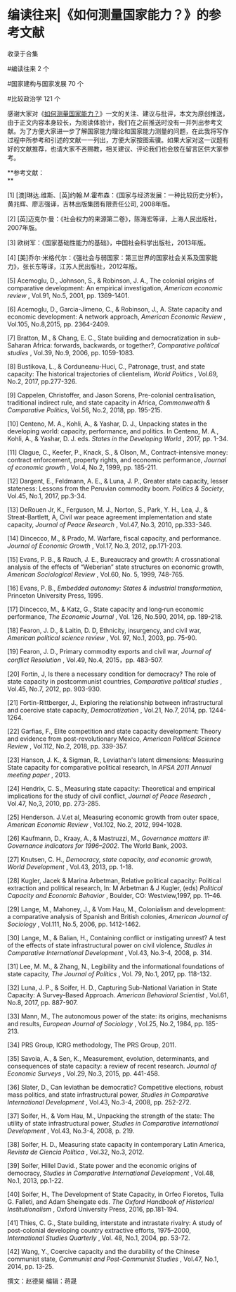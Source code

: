 # 编读往来|《如何测量国家能力？》的参考文献


收录于合集

#编读往来 2 个

#国家建构与国家发展 70 个

#比较政治学 121 个

感谢大家对《[如何测量国家能力？](http://mp.weixin.qq.com/s?__biz=MzI5ODY0MTQ1OA==&mid=2247489485&idx=1&sn=72cc0c938a0ba41c26aec76ee2b28a88&chksm=eca3e690dbd46f860f6ccd34857dd8756ee95e609329a8a2c31a400fb864de74a73b1287afef&scene=21#wechat_redirect)》一文的关注、建议与批评，本文为原创推送，由于正文内容本身较长，为阅读体验计，我们在之前推送时没有一并列出参考文献。为了方便大家进一步了解国家能力理论和国家能力测量的问题，在此我将写作过程中所参考和引述的文献一一列出，方便大家按图索骥。如果大家对这一议题有好的文献推荐，也请大家不吝赐教，相关建议、评论我们也会放在留言区供大家参考。

 **参考文献：  
**

[1] [澳]琳达.维斯、[英]约翰.M.霍布森：《国家与经济发展：一种比较历史分析》，黄兆辉、廖志强译，吉林出版集团有限责任公司, 2008年版。

[2] [英]迈克尔·曼：《社会权力的来源第二卷》，陈海宏等译，上海人民出版社，2007年版。

[3] 欧树军：《国家基础性能力的基础》，中国社会科学出版社，2013年版。

[4] [美]乔尔·米格代尔：《强社会与弱国家：第三世界的国家社会关系及国家能力》，张长东等译，江苏人民出版社，2012年版。

[5] Acemoglu, D., Johnson, S., & Robinson, J. A., The colonial origins of
comparative development: An empirical investigation, _American economic
review_ , Vol.91, No.5, 2001, pp. 1369-1401.

[6] Acemoglu, D., Garcia-Jimeno, C., & Robinson, J., A. State capacity and
economic development: A network approach, _American Economic Review_ ,
Vol.105, No.8,2015, pp. 2364-2409.

[7] Bratton, M., & Chang, E. C., State building and democratization in sub-
Saharan Africa: forwards, backwards, or together?, _Comparative political
studies_ , Vol.39, No.9, 2006, pp. 1059-1083.

[8] Bustikova, L., & Corduneanu-Huci, C., Patronage, trust, and state
capacity: The historical trajectories of clientelism, _World Politics_ ,
Vol.69, No.2, 2017, pp.277-326.

[9] Cappelen, Christoffer, and Jason Sorens, Pre-colonial centralisation,
traditional indirect rule, and state capacity in Africa, _Commonwealth &
Comparative Politics_, Vol.56, No.2, 2018, pp. 195-215.

[10] Centeno, M. A., Kohli, A., & Yashar, D. J., Unpacking states in the
developing world: capacity, performance, and politics. In Centeno, M. A.,
Kohli, A., & Yashar, D. J. eds. _States in the Developing World_ , 2017, pp.
1-34.

[11] Clague, C., Keefer, P., Knack, S., & Olson, M., Contract-intensive money:
contract enforcement, property rights, and economic performance, _Journal of
economic growth_ , Vol.4, No.2, 1999, pp. 185-211.

[12] Dargent, E., Feldmann, A. E., & Luna, J. P., Greater state capacity,
lesser stateness: Lessons from the Peruvian commodity boom. _Politics &
Society_, Vol.45, No.1, 2017, pp.3-34.

[13] DeRouen Jr, K., Ferguson, M. J., Norton, S., Park, Y. H., Lea, J., &
Streat-Bartlett, A, Civil war peace agreement implementation and state
capacity, _Journal of Peace Research_ , Vol.47, No.3, 2010, pp.333-346.

[14] Dincecco, M., & Prado, M. Warfare, fiscal capacity, and performance.
_Journal of Economic Growth_ , Vol.17, No.3, 2012, pp.171-203.

[15] Evans, P. B., & Rauch, J. E., Bureaucracy and growth: A crossnational
analysis of the effects of “Weberian” state structures on economic growth,
_American Sociological Review_ , Vol.60, No. 5, 1999, 748-765.

[16] Evans, P. B., _Embedded autonomy: States & industrial transformation_,
Princeton University Press, 1995.

[17] Dincecco, M., & Katz, G., State capacity and long‐run economic
performance, _The Economic Journal_ , Vol. 126, No.590, 2014, pp. 189-218.

[18] Fearon, J. D., & Laitin, D. D, Ethnicity, insurgency, and civil war,
_American political science review_ , Vol. 97, No.1, 2003, pp. 75-90.

[19] Fearon, J. D., Primary commodity exports and civil war, _Journal of
conflict Resolution_ , Vol.49, No.4, 2015，pp. 483-507.

[20] Fortin, J, Is there a necessary condition for democracy? The role of
state capacity in postcommunist countries, _Comparative political studies_ ,
Vol.45, No.7, 2012, pp. 903-930.

[21] Fortin-Rittberger, J., Exploring the relationship between infrastructural
and coercive state capacity, _Democratization_ , Vol.21, No.7, 2014, pp.
1244-1264.

[22] Garfias, F., Elite competition and state capacity development: Theory and
evidence from post-revolutionary Mexico, _American Political Science Review_ ,
Vol.112, No.2, 2018, pp. 339-357.

[23] Hanson, J. K., & Sigman, R., Leviathan's latent dimensions: Measuring
State capacity for comparative political research, In _APSA 2011 Annual
meeting paper_ , 2013.

[24] Hendrix, C. S., Measuring state capacity: Theoretical and empirical
implications for the study of civil conflict, _Journal of Peace Research_ ,
Vol.47, No,3, 2010, pp. 273-285.

[25] Henderson. J.V.et al, Measuring economic growth from outer space,
_American Economic Review_ , Vol.102, No.2, 2012, 994-1028.

[26] Kaufmann, D., Kraay, A., & Mastruzzi, M., _Governance matters III:
Governance indicators for 1996–2002_. The World Bank, 2003.

[27] Knutsen, C. H., _Democracy, state capacity, and economic growth, World
Development_ , Vol.43, 2013, pp. 1-18.

[28] Kugler, Jacek & Marina Arbetman, Relative political capacity: Political
extraction and political research, In: M Arbetman & J Kugler, (eds) _Political
Capacity and Economic Behavior_ , Boulder, CO: Westview,1997, pp. 11–46.

[29] Lange, M., Mahoney, J., & Vom Hau, M., Colonialism and development: a
comparative analysis of Spanish and British colonies, _American Journal of
Sociology_ , Vol.111, No.5, 2006, pp. 1412-1462.

[30] Lange, M., & Balian, H., Containing conflict or instigating unrest? A
test of the effects of state infrastructural power on civil violence, _Studies
in Comparative International Development_ , Vol.43, No.3-4, 2008, p. 314.

[31] Lee, M. M., & Zhang, N., Legibility and the informational foundations of
state capacity, _The Journal of Politics_ , Vol. 79, No.1, 2017, pp. 118-132.

[32] Luna, J. P., & Soifer, H. D., Capturing Sub-National Variation in State
Capacity: A Survey-Based Approach. _American Behavioral Scientist_ , Vol.61,
No.8, 2017, pp. 887-907.

[33] Mann, M., The autonomous power of the state: its origins, mechanisms and
results, _European Journal of Sociology_ , Vol.25, No.2, 1984, pp. 185-213.

[34] PRS Group, ICRG methodology, The PRS Group, 2011.

[35] Savoia, A., & Sen, K., Measurement, evolution, determinants, and
consequences of state capacity: a review of recent research. _Journal of
Economic Surveys_ , Vol.29, No.3, 2015, pp. 441-458.

[36] Slater, D., Can leviathan be democratic? Competitive elections, robust
mass politics, and state infrastructural power, _Studies in Comparative
International Development_ , Vol.43, No.3-4, 2008, pp. 252-272.

[37] Soifer, H., & Vom Hau, M., Unpacking the strength of the state: The
utility of state infrastructural power, _Studies in Comparative International
Development_ , Vol.43, No.3-4, 2008, p. 219.

[38] Soifer, H. D., Measuring state capacity in contemporary Latin America,
_Revista de Ciencia Política_ , Vol.32, No.3, 2012.

[39] Soifer, Hillel David., State power and the economic origins of democracy,
_Studies in Comparative International Development_ , Vol.48, No.1, 2013,
pp.1-22.

[40] Soifer, H., The Development of State Capacity, in Orfeo Fioretos, Tulia
G. Falleti, and Adam Sheingate eds. _The Oxford Handbook of Historical
Institutionalism_ , Oxford University Press, 2016, pp.181-194.

[41] Thies, C. G., State building, interstate and intrastate rivalry: A study
of post-colonial developing country extractive efforts, 1975–2000,
_International Studies Quarterly_ , Vol. 48, No.1, 2004, pp. 53-72.

[42] Wang, Y., Coercive capacity and the durability of the Chinese communist
state, _Communist and Post-Communist Studies_ , Vol.47, No.1, 2014, pp. 13-25.  

  

撰文：赵德昊 编辑：蒋晟  

  

  


